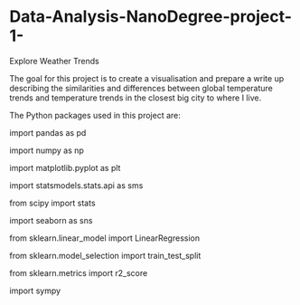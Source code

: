 # Data-Analysis-NanoDegree-project-1-
Explore Weather Trends

The goal for this project is to create a visualisation and prepare a write up describing the similarities and differences between global temperature trends and temperature trends in the closest big city to where I live.

The Python packages used in this project are:

import pandas as pd

import numpy as np

import matplotlib.pyplot as plt

import statsmodels.stats.api as sms

from scipy import stats

import seaborn as sns

from sklearn.linear_model import LinearRegression

from sklearn.model_selection import train_test_split

from sklearn.metrics import r2_score

import sympy
